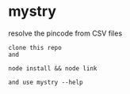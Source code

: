 # mystry

resolve the pincode from CSV files

```
clone this repo
and 

node install && node link

and use mystry --help
```
